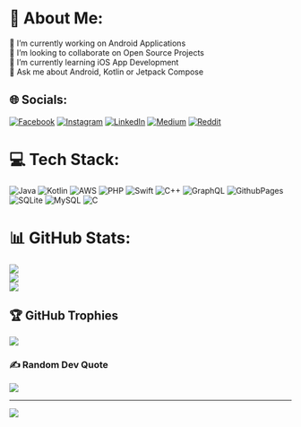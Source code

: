 # 💫 About Me:
🔭 I’m currently working on Android Applications<br>👯 I’m looking to collaborate on Open Source Projects<br>🌱 I’m currently learning iOS App Development<br>💬 Ask me about Android, Kotlin or Jetpack Compose


## 🌐 Socials:
[![Facebook](https://img.shields.io/badge/Facebook-%231877F2.svg?logo=Facebook&logoColor=white)](https://facebook.com/imkuldeepsinghrai) [![Instagram](https://img.shields.io/badge/Instagram-%23E4405F.svg?logo=Instagram&logoColor=white)](https://instagram.com/imkuldeepsinghrai) [![LinkedIn](https://img.shields.io/badge/LinkedIn-%230077B5.svg?logo=linkedin&logoColor=white)](https://linkedin.com/in/kuldeepsinghrai) [![Medium](https://img.shields.io/badge/Medium-12100E?logo=medium&logoColor=white)](https://medium.com/@imkuldeepsinghrai) [![Reddit](https://img.shields.io/badge/Reddit-%23FF4500.svg?logo=Reddit&logoColor=white)](https://reddit.com/user/imkuldeepsinghrai) 

# 💻 Tech Stack:
![Java](https://img.shields.io/badge/java-%23ED8B00.svg?style=for-the-badge&logo=openjdk&logoColor=white) ![Kotlin](https://img.shields.io/badge/kotlin-%237F52FF.svg?style=for-the-badge&logo=kotlin&logoColor=white) ![AWS](https://img.shields.io/badge/AWS-%23FF9900.svg?style=for-the-badge&logo=amazon-aws&logoColor=white) ![PHP](https://img.shields.io/badge/php-%23777BB4.svg?style=for-the-badge&logo=php&logoColor=white) ![Swift](https://img.shields.io/badge/swift-F54A2A?style=for-the-badge&logo=swift&logoColor=white) ![C++](https://img.shields.io/badge/c++-%2300599C.svg?style=for-the-badge&logo=c%2B%2B&logoColor=white) ![GraphQL](https://img.shields.io/badge/-GraphQL-E10098?style=for-the-badge&logo=graphql&logoColor=white) ![GithubPages](https://img.shields.io/badge/github%20pages-121013?style=for-the-badge&logo=github&logoColor=white) ![SQLite](https://img.shields.io/badge/sqlite-%2307405e.svg?style=for-the-badge&logo=sqlite&logoColor=white) ![MySQL](https://img.shields.io/badge/mysql-%2300000f.svg?style=for-the-badge&logo=mysql&logoColor=white) ![C](https://img.shields.io/badge/c-%2300599C.svg?style=for-the-badge&logo=c&logoColor=white)
# 📊 GitHub Stats:
![](https://github-readme-stats.vercel.app/api?username=kuldeepsinghrai&theme=dark&hide_border=false&include_all_commits=true&count_private=false)<br/>
![](https://github-readme-streak-stats.herokuapp.com/?user=kuldeepsinghrai&theme=dark&hide_border=false)<br/>
![](https://github-readme-stats.vercel.app/api/top-langs/?username=kuldeepsinghrai&theme=dark&hide_border=false&include_all_commits=true&count_private=false&layout=compact)

## 🏆 GitHub Trophies
![](https://github-profile-trophy.vercel.app/?username=kuldeepsinghrai&theme=radical&no-frame=false&no-bg=false&margin-w=4)

### ✍️ Random Dev Quote
![](https://quotes-github-readme.vercel.app/api?type=horizontal&theme=radical)

---
[![](https://visitcount.itsvg.in/api?id=kuldeepsinghrai&icon=0&color=0)](https://visitcount.itsvg.in)

<!-- Proudly created with GPRM ( https://gprm.itsvg.in ) -->
